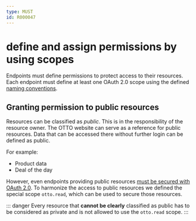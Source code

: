 ```yaml
---
type: MUST
id: R000047
---
```


# define and assign permissions by using scopes

Endpoints must define permissions to protect access to their resources.
Each endpoint must define at least one OAuth 2.0 scope using the defined [naming conventions](R000048).

## Granting permission to public resources

Resources can be classified as _public_.
This is in the responsibility of the resource owner.
The OTTO website can serve as a reference for public resources.
Data that can be accessed there without further login can be defined as public.

For example:

- Product data
- Deal of the day

However, even endpoints providing public resources [must be secured with OAuth 2.0](R000051).
To harmonize the access to public resources we defined the special scope `otto.read`, which can be used to secure those resources.

::: danger
Every resource that **cannot be clearly** classified as public has to be considered as private and is not allowed to use the `otto.read` scope.
:::
